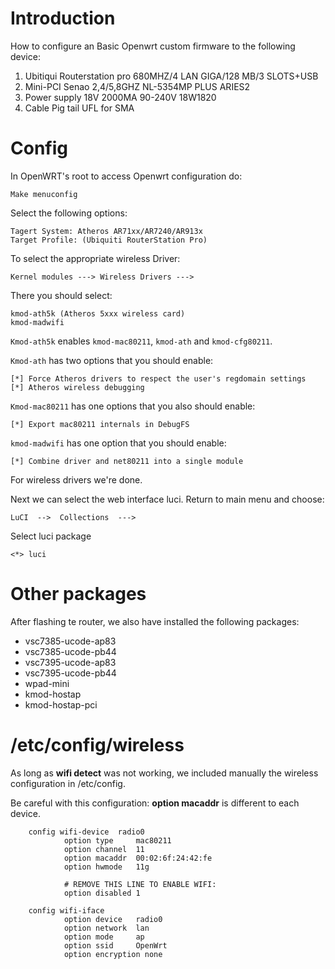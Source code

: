 # Introduction #

How to configure an Basic Openwrt custom firmware to the following device:

  1. Ubitiqui Routerstation pro 680MHZ/4 LAN GIGA/128 MB/3 SLOTS+USB
  1. Mini-PCI Senao 2,4/5,8GHZ NL-5354MP PLUS ARIES2
  1. Power supply 18V 2000MA 90-240V 18W1820
  1. Cable Pig tail UFL for SMA

# Config #
In OpenWRT's root to access Openwrt configuration do:
```
Make menuconfig
```

Select the following options:
```
Tagert System: Atheros AR71xx/AR7240/AR913x
Target Profile: (Ubiquiti RouterStation Pro)  
```

To select the appropriate wireless Driver:
```
Kernel modules ---> Wireless Drivers --->
```

There you should select:
```
kmod-ath5k (Atheros 5xxx wireless card)
kmod-madwifi
```

`Kmod-ath5k` enables `kmod-mac80211`, `kmod-ath` and `kmod-cfg80211`.

`Kmod-ath` has two options that you should enable:
```
[*] Force Atheros drivers to respect the user's regdomain settings   
[*] Atheros wireless debugging                                        
```

`Kmod-mac80211` has one options that you also should enable:
```
[*] Export mac80211 internals in DebugFS
```

`kmod-madwifi` has one option that you should enable:
```
[*] Combine driver and net80211 into a single module
```

For wireless drivers we're done.

Next we can select the web interface luci. Return to main menu and choose:
```
LuCI  -->  Collections  --->
```

Select luci package
```
<*> luci 
```

# Other packages #
After flashing te router, we also have installed the following packages:

  * vsc7385-ucode-ap83
  * vsc7385-ucode-pb44
  * vsc7395-ucode-ap83
  * vsc7395-ucode-pb44
  * wpad-mini
  * kmod-hostap
  * kmod-hostap-pci

# /etc/config/wireless #
As long as **wifi detect** was not working, we included manually the wireless configuration in /etc/config.

Be careful with this configuration: **option macaddr** is different to each device.

```
	config wifi-device  radio0
	        option type     mac80211
	        option channel  11
	        option macaddr  00:02:6f:24:42:fe
	        option hwmode   11g
	
	        # REMOVE THIS LINE TO ENABLE WIFI:
	        option disabled 1
	
	config wifi-iface
	        option device   radio0
	        option network  lan
	        option mode     ap
	        option ssid     OpenWrt
	        option encryption none
```
